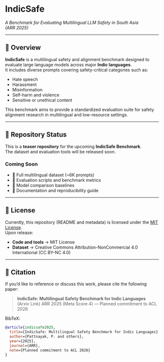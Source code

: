 # IndicSafe

*A Benchmark for Evaluating Multilingual LLM Safety in South Asia*  
*(ARR 2025)*

---

## 📘 Overview

**IndicSafe** is a multilingual safety and alignment benchmark designed to evaluate large language models across major **Indic languages**.  
It includes diverse prompts covering safety-critical categories such as:
- Hate speech  
- Harassment  
- Misinformation  
- Self-harm and violence  
- Sensitive or unethical content  

This benchmark aims to provide a standardized evaluation suite for safety alignment research in multilingual and low-resource settings.

---

## 🧩 Repository Status

This is a **teaser repository** for the upcoming **IndicSafe Benchmark**.  
The dataset and evaluation tools will be released soon.

### Coming Soon
- 🔹 Full multilingual dataset (~6K prompts)  
- 🔹 Evaluation scripts and benchmark metrics  
- 🔹 Model comparison baselines  
- 🔹 Documentation and reproducibility guide  

---

## 📄 License

Currently, this repository (README and metadata) is licensed under the [MIT License](LICENSE).  
Upon release:
- **Code and tools** → MIT License  
- **Dataset** → Creative Commons Attribution-NonCommercial 4.0 International (CC BY-NC 4.0)

---

## 📝 Citation

If you’d like to reference or discuss this work, please cite the following paper:

> **IndicSafe: Multilingual Safety Benchmark for Indic Languages**  
> (Arxiv Link) 
> ARR 2025 (Meta Score 4) — Planned commitment to ACL 2026

BibTeX:
```bibtex
@article{indicsafe2025,
  title={IndicSafe: Multilingual Safety Benchmark for Indic Languages},
  author={Pattnayak, P. and others},
  year={2025},
  journal={ARR},
  note={Planned commitment to ACL 2026}
}
